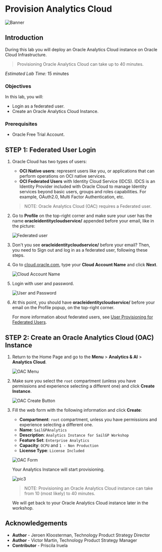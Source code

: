 # Provision Analytics Cloud

![Banner](images/banner.jpg)

## Introduction

During this lab you will deploy an Oracle Analytics Cloud instance on Oracle Cloud Infrastructure.

> Provisioning Oracle Analytics Cloud can take up to 40 minutes.

<!--
[](youtube:Sf5MkI9pTn0)
-->

_Estimated Lab Time:_ 15 minutes

### Objectives

In this lab, you will:

- Login as a federated user.
- Create an Oracle Analytics Cloud Instance.

### Prerequisites

- Oracle Free Trial Account.


## **STEP 1:** Federated User Login

1. Oracle Cloud has two types of users:

   - **OCI Native users**: represent users like you, or applications that can perform operations on OCI native services.
   - **OCI Federated Users** with Identity Cloud Service (IDCS). IDCS is an Identity Provider included with Oracle Cloud to manage Identity services beyond basic users, groups and roles capabilities. For example, OAuth2.0, Multi Factor Authentication, etc.

   > NOTE: Oracle Analytics Cloud (OAC) requires a Federated user.

2. Go to **Profile** on the top-right corner and make sure your user has the name **oracleidentitycloudservice/** appended before your email, like in the picture:

   ![Federated user](images/oac_profile_federated.png)

3. Don't you see **oracleidentitycloudservice/** before your email? Then, you need to Sign out and log in as a federated user, following these steps.

4. Go to <a href="https://cloud.oracle.com" target="\_blank">cloud.oracle.com</a>, type your **Cloud Account Name** and click **Next**.

   ![Cloud Account Name](images/oac_login_cloud_account_name.png)

5. Login with user and password.

   ![User and Password](images/oac_login_user_password.png)

6. At this point, you should have **oracleidentitycloudservice/** before your email on the Profile popup, on the top-right corner.

   For more information about federated users, see [User Provisioning for Federated Users](https://docs.cloud.oracle.com/en-us/iaas/Content/Identity/Tasks/usingscim.htm).

## **STEP 2:** Create an Oracle Analytics Cloud (OAC) Instance

1. Return to the Home Page and go to the **Menu** > **Analytics & AI** > **Analytics Cloud**.

   ![OAC Menu](images/oac_menu.png)

2. Make sure you select the `root` compartment (unless you have permissions and experience selecting a different one) and click **Create Instance**.

   ![OAC Create Button](images/oac_create_button.png)

3. Fill the web form with the following information and click **Create**:

   - **Compartment**: `root` compartment, unless you have permissions and experience selecting a different one.
   - **Name**: `SailGPAnalytics`
   - **Description**: `Analytics Instance for SailGP Workshop`
   - **Feature Set**: `Enterprise Analytics`
   - **Capacity**: `OCPU` and `1 - Non Production`
   - **License Type**: `License Included`

   ![OAC Form](images/oac_form.png)

   Your Analytics Instance will start provisioning.

   ![pic3](images/oac_creating.png)

   > NOTE: Provisioning an Oracle Analytics Cloud instance can take from 10 (most likely) to 40 minutes.

   We will get back to your Oracle Analytics Cloud instance later in the workshop.

## **Acknowledgements**

- **Author** - Jeroen Kloosterman, Technology Product Strategy Director
- **Author** - Victor Martin, Technology Product Strategy Manager
- **Contributor** - Priscila Iruela
